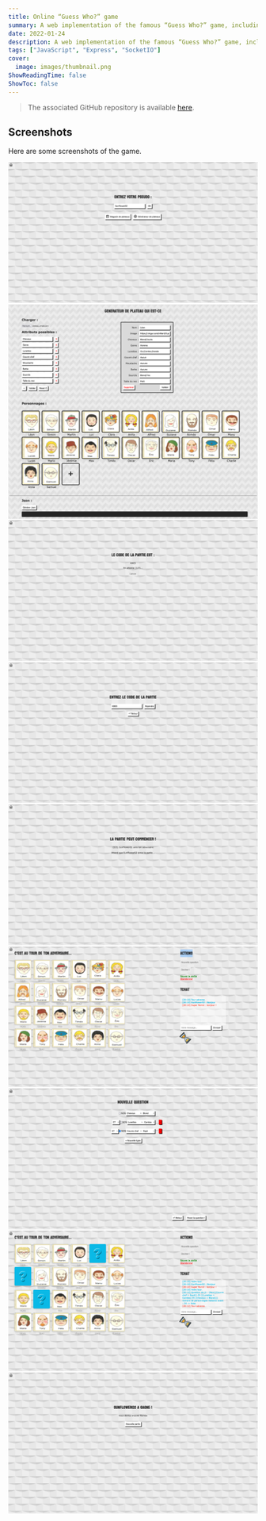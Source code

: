 ```yaml
---
title: Online “Guess Who?” game
summary: A web implementation of the famous “Guess Who?” game, including both multiplayer mode and AI mode. Also includes different game boards, and a board creation tool.
date: 2022-01-24
description: A web implementation of the famous “Guess Who?” game, including both multiplayer mode and AI mode. Also includes different game boards, and a board creation tool.
tags: ["JavaScript", "Express", "SocketIO"]
cover:
  image: images/thumbnail.png
ShowReadingTime: false
ShowToc: false
---
```


> The associated GitHub repository is available [here](https://github.com/0lbap/quiestce).

## Screenshots

Here are some screenshots of the game.

![Image](images/1.png)
![Image](images/2.png)
![Image](images/3.png)
![Image](images/4.png)
![Image](images/5.png)
![Image](images/6.png)
![Image](images/7.png)
![Image](images/8.png)
![Image](images/9.png)
